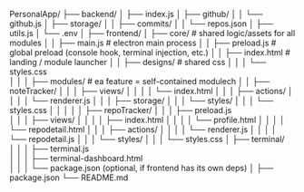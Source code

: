 PersonalApp/
├── backend/
│   ├── index.js
│   ├── github/
│   │   └── github.js
│   ├── storage/
│   │   ├── commits/
│   │   └── repos.json
│   ├── utils.js
│   └── .env
│
├── frontend/
│   ├── core/                         # shared logic/assets for all modules
│   │   ├── main.js                   # electron main process
│   │   ├── preload.js                # global preload (console hook, terminal injection, etc.)
│   │   ├── index.html                # landing / module launcher
│   │   ├── designs/                   # shared css
│   │   │   └── styles.css            
│   │
│   ├── modules/                      # ea feature = self-contained modulech
│   │   ├── noteTracker/
│   │   │   ├── views/
│   │   │   │   └── index.html
│   │   │   ├── actions/
│   │   │   │   └── renderer.js
│   │   │   ├── storage/
│   │   │   └── styles/
│   │   │       └── styles.css
│   │   │
│   │   ├── repoTracker/
│   │   │   ├── preload.js          
│   │   │   ├── views/
│   │   │   │   ├── index.html
│   │   │   │   └── profile.html
│   │   │   │   └── repodetail.html
│   │   │   ├── actions/
│   │   │   │   └── renderer.js
│   │   │   │   └── repodetail.js
│   │   │   └── styles/
│   │   │       └── styles.css
│   ├── terminal/  
│   │   │   ├── terminal.js            
│   │   │   ├── terminal-dashboard.html            
│   │
│   └── package.json (optional, if frontend has its own deps)
│
├── package.json
└── README.md
